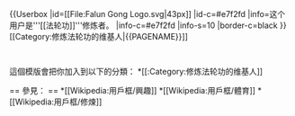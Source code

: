 {{Userbox
  |id=[[File:Falun Gong Logo.svg|43px]]
  |id-c=#e7f2fd
  |info=这个用户是'''[[法轮功]]'''修炼者。
  |info-c=#e7f2fd
  |info-s=10
  |border-c=black
}}<includeonly>[[Category:修炼法轮功的维基人|{{PAGENAME}}]]</includeonly>
<noinclude>
<p style="clear: both; padding-top: 2em">
這個模版會把你加入到以下的分類：
*[[:Category:修炼法轮功的维基人]]

== 參見： ==
*[[Wikipedia:用戶框/興趣]]
*[[Wikipedia:用戶框/體育]]
*[[Wikipedia:用戶框/修煉]]
</p>
</noinclude>